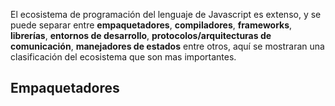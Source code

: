 El ecosistema de programación del lenguaje de Javascript es extenso, y se puede separar entre **empaquetadores**, **compiladores**, **frameworks**, **librerías**, **entornos de desarrollo**, **protocolos/arquitecturas de comunicación**, **manejadores de estados** entre otros, aquí se mostraran una clasificación del ecosistema que son mas importantes.

## Empaquetadores

## 
